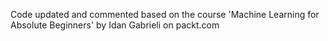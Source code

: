 Code updated and commented based on the course 'Machine Learning for Absolute Beginners' by Idan Gabrieli on packt.com
